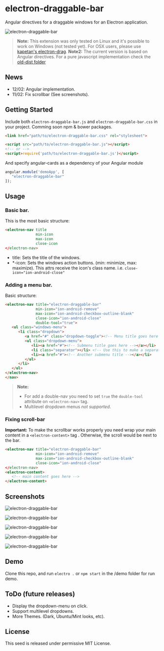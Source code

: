 # electron-draggable-bar
Angular directives for a draggable windows for an Electron application.

![electron-draggable-bar](/image/image.jpg)

> **Note:** This extension was only tested on Linux and it's possible to work on Windows (not tested yet).
            For OSX users, please use [kapetan's electron-drag](https://github.com/kapetan/electron-drag).
> **Note2:** The current version is based on Angular directives. For a pure javascript implementation check the [old-dist folder](https://github.com/npaez/electron-draggable-bar/tree/master/old-dist)


## News
- 12/02: Angular implementation.
- 11/02: Fix scrollbar (See screenshots).


## Getting Started
Include both `electron-draggable-bar.js` and `electron-draggable-bar.css` in your project.
Comming soon npm & bower packages.

```html
<link href="path/to/electron-draggable-bar.css" rel="stylesheet">

<script src="path/to/electron-draggable-bar.js"></script>
<!-- or -->
<script>require('path/to/electron-draggable-bar.js')</script>
```

And specify angular-cards as a dependency of your Angular module
```js
angular.module('demoApp', [
   "electron-draggable-bar"
]);
```

## Usage
### Basic bar.
This is the most basic structure:

```html
<electron-nav title
              min-icon
              max-icon
              close-icon
</electron-nav>
```
- title: Sets the title of the windows.
- *-icon: Sets the windows action buttons. (min: minimize, max: maximize). This attrs receive the icon's class name. i.e. `close-icon="ion-android-close"`

### Adding a menu bar.
Basic structure:
```html
<electron-nav title="electron-draggable-bar"
              min-icon="ion-android-remove"
              max-icon="ion-android-checkbox-outline-blank"
              close-icon="ion-android-close"
              double-tool="true">
   <ul class="windows-menu">
      <li class="dropdown">
         <a href="#" class="dropdown-toggle"><!-- Menu title goes here --></a>
         <ul class="dropdown-menu">
            <li><a href="#"><!-- Submenu title goes here --></a></li>
            <li class="separator"></li> <!-- Use this to make a separator -->
            <li><a href="#"><!-- Another submenu title --></a></li>
         </ul>
      </li>
   </ul>
</electron-nav>
</nav>
```
> **Note:** 
> - For add a double-nav you need to set `true` the `double-tool` attribute on `<electron-nav>` tag.
> - Multilevel dropdown menus *not supported*.

### Fixing scroll-bar

**Important:** To make the scrollbar works properly you need wrap your main content in a `<electron-content>` tag . Otherwise, the scroll would be next to the bar.

```html
<electron-nav title="electron-draggable-bar"
              min-icon="ion-android-remove"
              max-icon="ion-android-checkbox-outline-blank"
              close-icon="ion-android-close"
</electron-nav>
<electron-content>
   <!-- main content goes here -->
</electron-content>
```


## Screenshots

![electron-draggable-bar](/image/screen.jpg)

![electron-draggable-bar](/image/screen2.jpg)

![electron-draggable-bar](/image/screen3.jpg)

![electron-draggable-bar](/image/screen5.jpg)

![electron-draggable-bar](/image/screen6.jpg)

## Demo
Clone this repo, and run `electro .` or `npm start` in the /demo folder for run demo.

## ToDo (future releases)
- Display the dropdown-menu on click.
- Support multilevel dropdowns.
- More Themes. (Dark, Ubuntu/Mint looks, etc).

## License
This seed is released under permissive MIT License.
